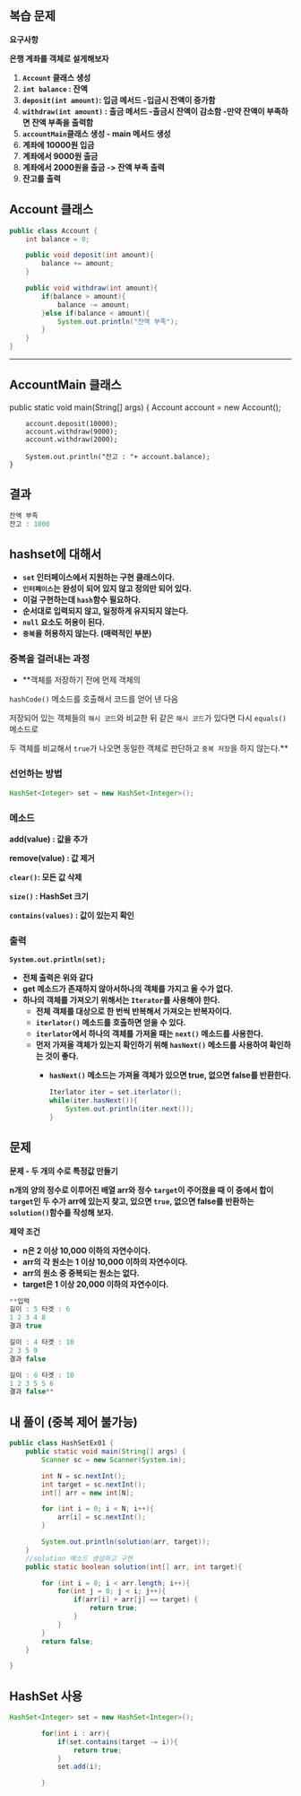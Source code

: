 ## 복습 문제

**요구사항**

**은행 계좌를 객체로 설게해보자**

1. **`Account` 클래스 생성**
2. **`int balance` : 잔액**
3. **`deposit(int amount)`: 입금 메서드
-입금시 잔액이 증가함**
4. **`withdraw(int amount)` : 출금 메서드
-출금시 잔액이 감소함
-만약 잔액이 부족하면 잔액 부족을 출력함**
5. **`accountMain`클래스 생성 - main 메서드 생성**
6. **계좌에 10000원 입금**
7. **계좌에서 9000원 출금**
8. **계좌에서 2000원을 출금 -> 잔액 부족 출력**
9. **잔고를 출력**

## Account 클래스

```java
public class Account {
    int balance = 0;

    public void deposit(int amount){
        balance += amount;
    }

    public void withdraw(int amount){
        if(balance > amount){
            balance -= amount;
        }else if(balance < amount){
            System.out.println("잔액 부족");
        }
    }
}
```

---

## AccountMain 클래스

public static void main(String[] args) {
        Account account = new Account();

        account.deposit(10000);
        account.withdraw(9000);
        account.withdraw(2000);

        System.out.println("잔고 : "+ account.balance);
    }

## 결과

```java
잔액 부족
잔고 : 1000
```

## hashset에 대해서

- **`set` 인터페이스에서 지원하는 구현 클래스이다.**
- **`인터페이스`는 완성이 되어 있지 않고 정의만 되어 있다.**
- **이걸 구현하는데 `hash`함수 필요하다.**
- **순서대로 입력되지 않고, 일정하게 유지되지 않는다.**
- **`null` 요소도 허용이 된다.**
- **`중복`을 허용하지 않는다. (매력적인 부분)**

### 중복을 걸러내는 과정

- **객체를 저장하기 전에 먼제 객체의

`hashCode()` 메소드를 호출해서 코드를 얻어 낸 다음

저장되어 있는 객체들의 `해시 코드`와 비교한 뒤 같은
`해시 코드`가 있다면 다시 `equals()` 메소드로

두 객체를 비교해서 `true`가 나오면 동일한 객체로
판단하고 `중복 저장`을 하지 않는다.**

### 선언하는 방법

```java
HashSet<Integer> set = new HashSet<Integer>();
```

### 메소드

**add(value) : 값을 추가**

**remove(value) : 값 제거**

**`clear()`: 모든 값 삭제**

**`size()` : HashSet 크기**

**`contains(values)` : 값이 있는지 확인**

### **출력**

**`System.out.println(set);`**

- **전체 출력은 위와 같다**
- **get 메소드가 존재하지 않아서하나의 객체를 가지고 올 수가 없다.**
- **하나의 객체를 가져오기 위해서는 `Iterator`를 사용해야 한다.**
    - **전체 객체를 대상으로 한 번씩 반복해서 가져오는 반복자이다.**
    - **`iterlator()` 메소드를 호출하면 얻을 수 있다.**
    - **`iterlator`에서 하나의 객체를 가져올 때는 `next()` 메소드를 사용한다.**
    - **먼저 가져올 객체가 있는지 확인하기 위해 `hasNext()` 메소드를 
    사용하여 확인하는 것이 좋다.**
        - **`hasNext()` 메소드는 가져올 객체가 있으면 true, 
        없으면 false를 반환한다.**
            
            ```java
            Iterlator iter = set.iterlator();
            while(iter.hasNext()){
            	System.out.println(iter.next());
            }
            ```
            

## 문제

**문제 - 두 개의 수로 특정값 만들기**

**n개의 양의 정수로 이루어진 배열 arr와 정수 `target`이 주어졌을 때 이 중에서 합이 `target`인 두 수가 arr에 있는지 찾고, 있으면 `true`, 없으면 false를 반환하는`solution()`함수를 작성해 보자.**

**제약 조건**

- **n은 2 이상 10,000 이하의 자연수이다.**
- **arr의 각 원소는 1 이상 10,000 이하의 자연수이다.**
- **arr의 원소 중 중복되는 원소는 없다.**
- **target은 1 이상 20,000 이하의 자연수이다.**

```java
**입력
길이 : 5 타겟 : 6
1 2 3 4 8
결과 true

길이 : 4 타겟 : 10
2 3 5 9
결과 false

길이 : 6 타겟 : 10
1 2 3 5 5 6
결과 false**
```

## 내 풀이 (중복 제어 불가능)

```java
public class HashSetEx01 {
    public static void main(String[] args) {
        Scanner sc = new Scanner(System.in);

        int N = sc.nextInt();
        int target = sc.nextInt();
        int[] arr = new int[N];

        for (int i = 0; i < N; i++){
            arr[i] = sc.nextInt();
        }

        System.out.println(solution(arr, target));
    }
    //solution 메소드 생성하고 구현
    public static boolean solution(int[] arr, int target){

        for (int i = 0; i < arr.length; i++){
            for(int j = 0; j < i; j++){
                if(arr[i] + arr[j] == target) {
                    return true;
                }
            }
        }
        return false;
    }

}
```

## HashSet 사용

```java
HashSet<Integer> set = new HashSet<Integer>();

        for(int i : arr){
            if(set.contains(target -= i)){
                return true;
            }
            set.add(i);

        }
```
